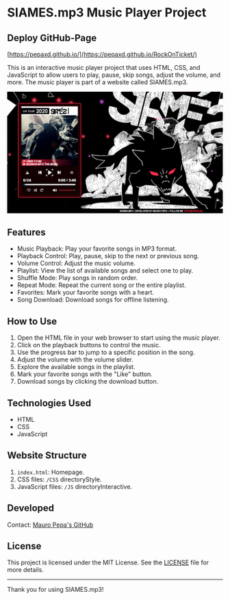 # SIAMES.mp3 Music Player Project

## Deploy GitHub-Page
[https://pepaxd.github.io/](https://pepaxd.github.io/RockOnTicket/)

This is an interactive music player project that uses HTML, CSS, and JavaScript to allow users to play, pause, skip songs, adjust the volume, and more. 
The music player is part of a website called SIAMES.mp3.

![screenshot](screenshot.jpg)

## Features

- Music Playback: Play your favorite songs in MP3 format.
- Playback Control: Play, pause, skip to the next or previous song.
- Volume Control: Adjust the music volume.
- Playlist: View the list of available songs and select one to play.
- Shuffle Mode: Play songs in random order.
- Repeat Mode: Repeat the current song or the entire playlist.
- Favorites: Mark your favorite songs with a heart.
- Song Download: Download songs for offline listening.

## How to Use

1. Open the HTML file in your web browser to start using the music player.
2. Click on the playback buttons to control the music.
3. Use the progress bar to jump to a specific position in the song.
4. Adjust the volume with the volume slider.
5. Explore the available songs in the playlist.
6. Mark your favorite songs with the "Like" button.
7. Download songs by clicking the download button.

## Technologies Used

- HTML
- CSS
- JavaScript

## Website Structure
1. `index.html`: Homepage.
2. CSS files: `/CSS` directoryStyle.
3. JavaScript files: `/JS` directoryInteractive.

## Developed

Contact: [Mauro Pepa's GitHub](https://github.com/PEPAXD)

## License

This project is licensed under the MIT License. See the [LICENSE](LICENSE) file for more details.

---

Thank you for using SIAMES.mp3!
